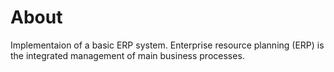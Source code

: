 # About

Implementaion of a basic ERP system. Enterprise resource planning (ERP) is the integrated management of main business processes.
